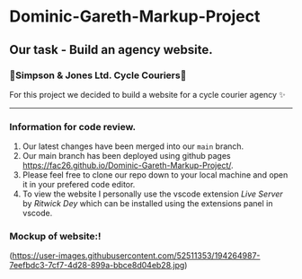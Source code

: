 # Dominic-Gareth-Markup-Project

## Our task - Build an agency website.

### 🚴Simpson & Jones Ltd. Cycle Couriers🚴

For this project we decided to build a website for a cycle courier agency ✨

---

### Information for code review.

1. Our latest changes have been merged into our `main` branch.
2. Our main branch has been deployed using github pages https://fac26.github.io/Dominic-Gareth-Markup-Project/.
3. Please feel free to clone our repo down to your local machine and open it in your prefered code editor. 
4. To view the website I personally use the vscode extension *Live Server* by *Ritwick Dey* which can be installed using the extensions panel in vscode. 

### Mockup of website:!

(https://user-images.githubusercontent.com/52511353/194264987-7eefbdc3-7cf7-4d28-899a-bbce8d04eb28.jpg)


